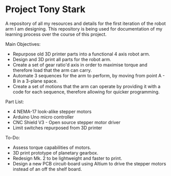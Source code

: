 # Project Tony Stark
A repository of all my resources and details for the first iteration of the robot arm I am designing.
This repository is being used for documentation of my learning process over the course of this project.


Main Objectives:

- Repurpose old 3D printer parts into a functional 4 axis robot arm.
- Design and 3D print all parts for the robot arm.
- Create a set of gear ratio'd axis in order to maximise torque and therefore load that the arm can carry.
- Automate 3 sequences for the arm to perform, by moving from point A - B in a 3-plane space.
- Create a set of motions that the arm can operate by providing it with a code for each sequence, therefore allowing for quicker programming. 


Part List:
 - 4 NEMA-17 look-alike stepper motors
 - Arduino Uno micro controller
 - CNC Shield V3 - Open source stepper motor driver
 - Limit switches repurposed from 3D printer



To-Do:
- Assess torque capabilities of motors.
- 3D print prototype of planetary gearbox.
- Redesign Mk. 2 to be lightweight and faster to print.
- Design a new PCB circuit-board using Altium to drive the stepper motors instead of an off the shelf board.
